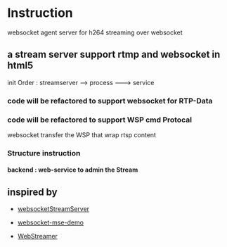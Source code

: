 # Instruction

websocket agent server for h264 streaming over websocket

## a stream server support rtmp and websocket in html5

init Order : streamserver  --> process  ---> service

### code will be refactored to support websocket for RTP-Data

### code will be refactored to support WSP cmd Protocal

websocket transfer the WSP that wrap rtsp content

### Structure instruction

#### backend : web-service to admin the Stream


## inspired by

+ [websocketStreamServer](https://github.com/widefire/websocketStreamServer)

+ [websocket-mse-demo](https://github.com/elsampsa/websocket-mse-demo)

+ [WebStreamer](https://github.com/urbenlegend/WebStreamer)

